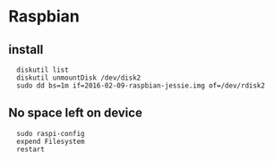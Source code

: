 # Raspbian

## install 
```
  diskutil list
  diskutil unmountDisk /dev/disk2
  sudo dd bs=1m if=2016-02-09-raspbian-jessie.img of=/dev/rdisk2
```

## No space left on device
```
  sudo raspi-config
  expend Filesystem
  restart
```
